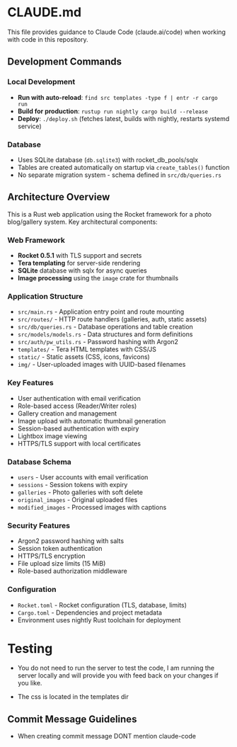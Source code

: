 # CLAUDE.md

This file provides guidance to Claude Code (claude.ai/code) when working with code in this repository.

## Development Commands

### Local Development

- **Run with auto-reload**: `find src templates -type f | entr -r cargo run`
- **Build for production**: `rustup run nightly cargo build --release`
- **Deploy**: `./deploy.sh` (fetches latest, builds with nightly, restarts systemd service)

### Database

- Uses SQLite database (`db.sqlite3`) with rocket_db_pools/sqlx
- Tables are created automatically on startup via `create_tables()` function
- No separate migration system - schema defined in `src/db/queries.rs`

## Architecture Overview

This is a Rust web application using the Rocket framework for a photo blog/gallery system. Key architectural components:

### Web Framework

- **Rocket 0.5.1** with TLS support and secrets
- **Tera templating** for server-side rendering
- **SQLite** database with sqlx for async queries
- **Image processing** using the `image` crate for thumbnails

### Application Structure

- `src/main.rs` - Application entry point and route mounting
- `src/routes/` - HTTP route handlers (galleries, auth, static assets)
- `src/db/queries.rs` - Database operations and table creation
- `src/models/models.rs` - Data structures and form definitions
- `src/auth/pw_utils.rs` - Password hashing with Argon2
- `templates/` - Tera HTML templates with CSS/JS
- `static/` - Static assets (CSS, icons, favicons)
- `img/` - User-uploaded images with UUID-based filenames

### Key Features

- User authentication with email verification
- Role-based access (Reader/Writer roles)
- Gallery creation and management
- Image upload with automatic thumbnail generation
- Session-based authentication with expiry
- Lightbox image viewing
- HTTPS/TLS support with local certificates

### Database Schema

- `users` - User accounts with email verification
- `sessions` - Session tokens with expiry
- `galleries` - Photo galleries with soft delete
- `original_images` - Original uploaded files
- `modified_images` - Processed images with captions

### Security Features

- Argon2 password hashing with salts
- Session token authentication
- HTTPS/TLS encryption
- File upload size limits (15 MiB)
- Role-based authorization middleware

### Configuration

- `Rocket.toml` - Rocket configuration (TLS, database, limits)
- `Cargo.toml` - Dependencies and project metadata
- Environment uses nightly Rust toolchain for deployment

# Testing

- You do not need to run the server to test the code, I am running the server locally and will provide you with feed back on your changes if you like.

- The css is located in the templates dir

## Commit Message Guidelines

- When creating commit message DONT mention claude-code